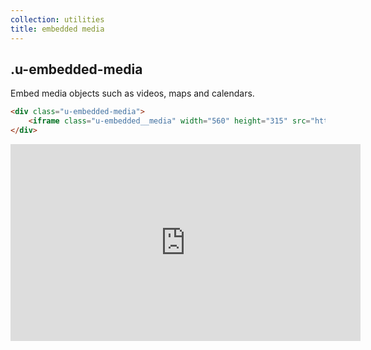 ```yaml
---
collection: utilities
title: embedded media
---
```


## .u-embedded-media

Embed media objects such as videos, maps and calendars.

```html
<div class="u-embedded-media">
    <iframe class="u-embedded__media" width="560" height="315" src="https://www.youtube.com/embed/TShKZLeZzWE" frameborder="0" allowfullscreen></iframe>
</div>
```

<div class="u-embedded-media">
    <iframe class="u-embedded__media" width="560" height="315" src="https://www.youtube.com/embed/TShKZLeZzWE" frameborder="0" allowfullscreen></iframe>
</div>

